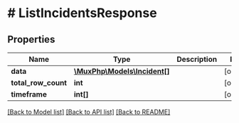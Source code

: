 # # ListIncidentsResponse

## Properties

Name | Type | Description | Notes
------------ | ------------- | ------------- | -------------
**data** | [**\MuxPhp\Models\Incident[]**](Incident.md) |  | [optional] 
**total_row_count** | **int** |  | [optional] 
**timeframe** | **int[]** |  | [optional] 

[[Back to Model list]](../../README.md#documentation-for-models) [[Back to API list]](../../README.md#documentation-for-api-endpoints) [[Back to README]](../../README.md)


